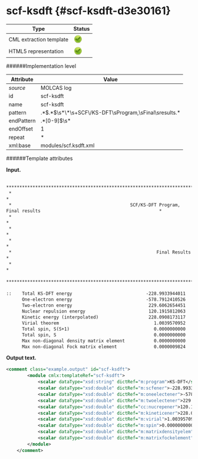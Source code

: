 # scf-ksdft {#scf-ksdft-d3e30161}


| Type                                                                                                                                                                                                  | Status                                                                                                                                                                                                |
|----|----|
| CML extraction template                                                                                                                                                                               | ![](/imgs/Total.png)                                                                                                                                                                                  |
| HTML5 representation                                                                                                                                                                                  | ![](/imgs/Total.png)                                                                                                                                                                                  |

######Implementation level

| Attribute                                                                                                                                                                                             | Value                                                                                                                                                                                                 |
|----|----|
| *source*                                                                                                                                                                                              | MOLCAS log                                                                                                                                                                                            |
| id                                                                                                                                                                                                    | scf-ksdft                                                                                                                                                                                             |
| name                                                                                                                                                                                                  | scf-ksdft                                                                                                                                                                                             |
| pattern                                                                                                                                                                                               | .\*\$.\*\$\\s\*\\\*\\s+SCF\\/KS-DFT\\sProgram,\\sFinal\\sresults.\*                                                                                                                                   |
| endPattern                                                                                                                                                                                            | .\*\[0-9\]\$\\s\*                                                                                                                                                                                     |
| endOffset                                                                                                                                                                                             | 1                                                                                                                                                                                                     |
| repeat                                                                                                                                                                                                | \*                                                                                                                                                                                                    |
| xml:base                                                                                                                                                                                              | modules/scf.ksdft.xml                                                                                                                                                                                 |

######Template attributes

**Input.**

     *****************************************************************************************************************************
     *                                                                                                                           *
     *                                             SCF/KS-DFT Program, Final results                                             *
     *                                                                                                                           *
     *                                                                                                                           *
     *                                                                                                                           *
     *                                                       Final Results                                                       *
     *                                                                                                                           *
     *****************************************************************************************************************************

    ::    Total KS-DFT energy                            -228.9933944011
          One-electron energy                            -578.7912410526
          Two-electron energy                             229.6062654451
          Nuclear repulsion energy                        120.1915812063
          Kinetic energy (interpolated)                   228.0908173117
          Virial theorem                                    1.0039570952
          Total spin, S(S+1)                                0.0000000000
          Total spin, S                                     0.0000000000
          Max non-diagonal density matrix element           0.0000000000
          Max non-diagonal Fock matrix element              0.0000009824
        
        

**Output text.**

```xml
<comment class="example.output" id="scf-ksdft">
        <module cmlx:templateRef="scf-ksdft">
            <scalar dataType="xsd:string" dictRef="m:program">KS-DFT</scalar>
            <scalar dataType="xsd:double" dictRef="m:scfener">-228.9933944011</scalar>
            <scalar dataType="xsd:double" dictRef="m:oneelectener">-578.7912410526</scalar>
            <scalar dataType="xsd:double" dictRef="m:twoelectener">229.6062654451</scalar>
            <scalar dataType="xsd:double" dictRef="cc:nucrepener">120.1915812063</scalar>
            <scalar dataType="xsd:double" dictRef="m:kineticener">228.0908173117</scalar>
            <scalar dataType="xsd:double" dictRef="m:virial">1.0039570952</scalar>
            <scalar dataType="xsd:double" dictRef="m:spin">0.0000000000</scalar>
            <scalar dataType="xsd:double" dictRef="m:matrixdensityelem">0.0000000000</scalar>
            <scalar dataType="xsd:double" dictRef="m:matrixfockelement">0.0000009824</scalar>
        </module> 
    </comment>
```
